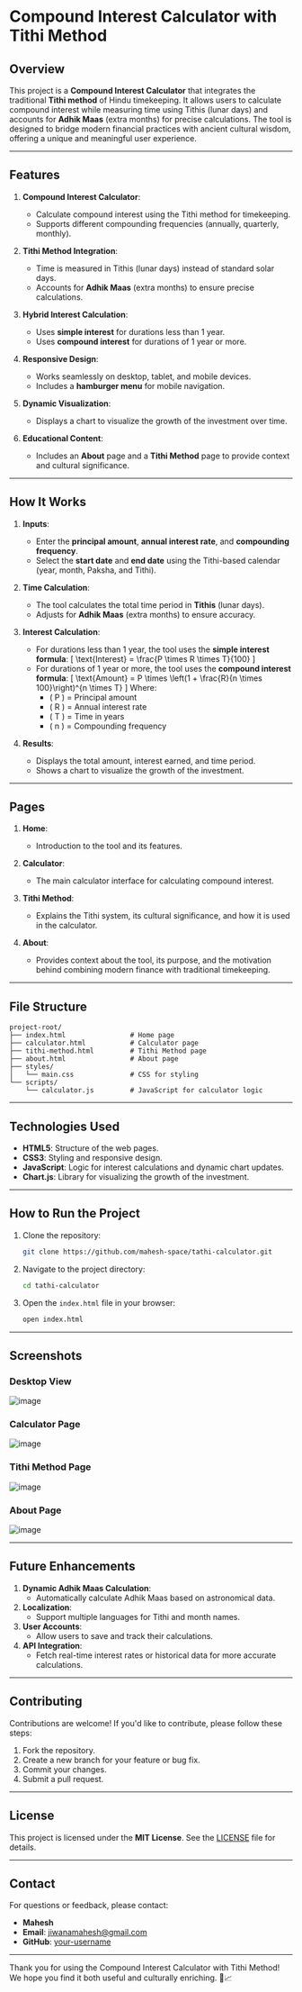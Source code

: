 # Compound Interest Calculator with Tithi Method

## Overview
This project is a **Compound Interest Calculator** that integrates the traditional **Tithi method** of Hindu timekeeping. It allows users to calculate compound interest while measuring time using Tithis (lunar days) and accounts for **Adhik Maas** (extra months) for precise calculations. The tool is designed to bridge modern financial practices with ancient cultural wisdom, offering a unique and meaningful user experience.

---

## Features
1. **Compound Interest Calculator**:
   - Calculate compound interest using the Tithi method for timekeeping.
   - Supports different compounding frequencies (annually, quarterly, monthly).

2. **Tithi Method Integration**:
   - Time is measured in Tithis (lunar days) instead of standard solar days.
   - Accounts for **Adhik Maas** (extra months) to ensure precise calculations.

3. **Hybrid Interest Calculation**:
   - Uses **simple interest** for durations less than 1 year.
   - Uses **compound interest** for durations of 1 year or more.

4. **Responsive Design**:
   - Works seamlessly on desktop, tablet, and mobile devices.
   - Includes a **hamburger menu** for mobile navigation.

5. **Dynamic Visualization**:
   - Displays a chart to visualize the growth of the investment over time.

6. **Educational Content**:
   - Includes an **About** page and a **Tithi Method** page to provide context and cultural significance.

---

## How It Works
1. **Inputs**:
   - Enter the **principal amount**, **annual interest rate**, and **compounding frequency**.
   - Select the **start date** and **end date** using the Tithi-based calendar (year, month, Paksha, and Tithi).

2. **Time Calculation**:
   - The tool calculates the total time period in **Tithis** (lunar days).
   - Adjusts for **Adhik Maas** (extra months) to ensure accuracy.

3. **Interest Calculation**:
   - For durations less than 1 year, the tool uses the **simple interest formula**:
     \[
     \text{Interest} = \frac{P \times R \times T}{100}
     \]
   - For durations of 1 year or more, the tool uses the **compound interest formula**:
     \[
     \text{Amount} = P \times \left(1 + \frac{R}{n \times 100}\right)^{n \times T}
     \]
     Where:
     - \( P \) = Principal amount
     - \( R \) = Annual interest rate
     - \( T \) = Time in years
     - \( n \) = Compounding frequency

4. **Results**:
   - Displays the total amount, interest earned, and time period.
   - Shows a chart to visualize the growth of the investment.

---

## Pages
1. **Home**:
   - Introduction to the tool and its features.

2. **Calculator**:
   - The main calculator interface for calculating compound interest.

3. **Tithi Method**:
   - Explains the Tithi system, its cultural significance, and how it is used in the calculator.

4. **About**:
   - Provides context about the tool, its purpose, and the motivation behind combining modern finance with traditional timekeeping.

---

## File Structure
```
project-root/
├── index.html                # Home page
├── calculator.html           # Calculator page
├── tithi-method.html         # Tithi Method page
├── about.html                # About page
├── styles/
│   └── main.css              # CSS for styling
└── scripts/
    └── calculator.js         # JavaScript for calculator logic
```

---

## Technologies Used
- **HTML5**: Structure of the web pages.
- **CSS3**: Styling and responsive design.
- **JavaScript**: Logic for interest calculations and dynamic chart updates.
- **Chart.js**: Library for visualizing the growth of the investment.

---

## How to Run the Project
1. Clone the repository:
   ```bash
   git clone https://github.com/mahesh-space/tathi-calculator.git
   ```
2. Navigate to the project directory:
   ```bash
   cd tathi-calculator
   ```
3. Open the `index.html` file in your browser:
   ```bash
   open index.html
   ```

---

## Screenshots
### Desktop View
![image](https://github.com/user-attachments/assets/9c6adca9-a303-4719-8c99-7ccb98aff4a9)




### Calculator Page
![image](https://github.com/user-attachments/assets/37689b4e-a099-434e-be59-c993aada0cfe)


### Tithi Method Page
![image](https://github.com/user-attachments/assets/e268b268-4fb3-4943-9b39-5d9ba37283a9)


### About Page
![image](https://github.com/user-attachments/assets/877e3aaa-7f0d-43f1-a87f-ac7b057690ad)


---

## Future Enhancements
1. **Dynamic Adhik Maas Calculation**:
   - Automatically calculate Adhik Maas based on astronomical data.
2. **Localization**:
   - Support multiple languages for Tithi and month names.
3. **User Accounts**:
   - Allow users to save and track their calculations.
4. **API Integration**:
   - Fetch real-time interest rates or historical data for more accurate calculations.

---

## Contributing
Contributions are welcome! If you'd like to contribute, please follow these steps:
1. Fork the repository.
2. Create a new branch for your feature or bug fix.
3. Commit your changes.
4. Submit a pull request.

---

## License
This project is licensed under the **MIT License**. See the [LICENSE](LICENSE) file for details.

---

## Contact
For questions or feedback, please contact:
- **Mahesh**
- **Email**: jiwanamahesh@gmail.com
- **GitHub**: [your-username](https://github.com/mahesh-space)

---

Thank you for using the Compound Interest Calculator with Tithi Method! We hope you find it both useful and culturally enriching. 🌙📈
